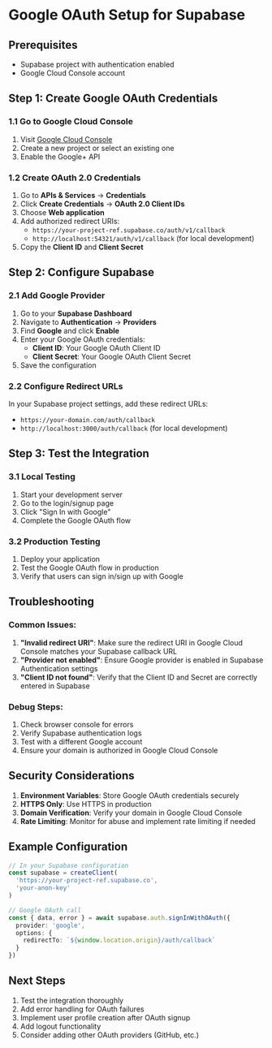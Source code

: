 # Google OAuth Setup for Supabase

## Prerequisites
- Supabase project with authentication enabled
- Google Cloud Console account

## Step 1: Create Google OAuth Credentials

### 1.1 Go to Google Cloud Console
1. Visit [Google Cloud Console](https://console.cloud.google.com/)
2. Create a new project or select an existing one
3. Enable the Google+ API

### 1.2 Create OAuth 2.0 Credentials
1. Go to **APIs & Services** → **Credentials**
2. Click **Create Credentials** → **OAuth 2.0 Client IDs**
3. Choose **Web application**
4. Add authorized redirect URIs:
   - `https://your-project-ref.supabase.co/auth/v1/callback`
   - `http://localhost:54321/auth/v1/callback` (for local development)
5. Copy the **Client ID** and **Client Secret**

## Step 2: Configure Supabase

### 2.1 Add Google Provider
1. Go to your **Supabase Dashboard**
2. Navigate to **Authentication** → **Providers**
3. Find **Google** and click **Enable**
4. Enter your Google OAuth credentials:
   - **Client ID**: Your Google OAuth Client ID
   - **Client Secret**: Your Google OAuth Client Secret
5. Save the configuration

### 2.2 Configure Redirect URLs
In your Supabase project settings, add these redirect URLs:
- `https://your-domain.com/auth/callback`
- `http://localhost:3000/auth/callback` (for local development)

## Step 3: Test the Integration

### 3.1 Local Testing
1. Start your development server
2. Go to the login/signup page
3. Click "Sign In with Google"
4. Complete the Google OAuth flow

### 3.2 Production Testing
1. Deploy your application
2. Test the Google OAuth flow in production
3. Verify that users can sign in/sign up with Google

## Troubleshooting

### Common Issues:
1. **"Invalid redirect URI"**: Make sure the redirect URI in Google Cloud Console matches your Supabase callback URL
2. **"Provider not enabled"**: Ensure Google provider is enabled in Supabase Authentication settings
3. **"Client ID not found"**: Verify that the Client ID and Secret are correctly entered in Supabase

### Debug Steps:
1. Check browser console for errors
2. Verify Supabase authentication logs
3. Test with a different Google account
4. Ensure your domain is authorized in Google Cloud Console

## Security Considerations

1. **Environment Variables**: Store Google OAuth credentials securely
2. **HTTPS Only**: Use HTTPS in production
3. **Domain Verification**: Verify your domain in Google Cloud Console
4. **Rate Limiting**: Monitor for abuse and implement rate limiting if needed

## Example Configuration

```typescript
// In your Supabase configuration
const supabase = createClient(
  'https://your-project-ref.supabase.co',
  'your-anon-key'
)

// Google OAuth call
const { data, error } = await supabase.auth.signInWithOAuth({
  provider: 'google',
  options: {
    redirectTo: `${window.location.origin}/auth/callback`
  }
})
```

## Next Steps

1. Test the integration thoroughly
2. Add error handling for OAuth failures
3. Implement user profile creation after OAuth signup
4. Add logout functionality
5. Consider adding other OAuth providers (GitHub, etc.) 